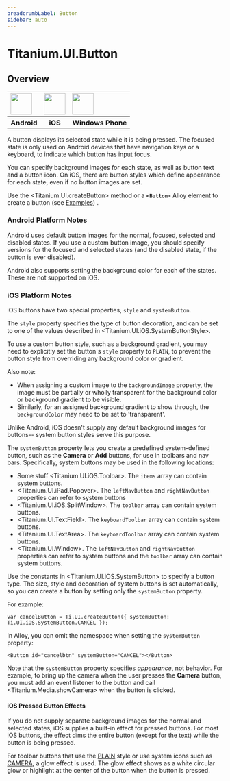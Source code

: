 ```yaml
---
breadcrumbLabel: Button
sidebar: auto
---
```


# Titanium.UI.Button

<ProxySummary/>

## Overview

<table id="platformComparison">
  <tr>
    <td><img src="images/button/button_android.png" height="50" /></td>
    <td><img src="images/button/button_ios.png" height="50" /></td>
    <td><img src="images/button/button_wp.png" height="50" /></td>
  </tr>
  <tr><th>Android</th><th>iOS</th><th>Windows Phone</th></tr>
</table>

A button displays its  selected state while it is being pressed. The focused state is
only used on Android devices that have navigation keys or a keyboard, to indicate
which button has input focus.

You can specify background images for each state, as well as button text and a button
icon. On iOS, there are button styles which define appearance for each state, even if
no button images are set.

Use the <Titanium.UI.createButton> method or a **`<Button>`** Alloy element to create a button
(see [Examples](#!/api/Titanium.UI.Button-examples)) .

### Android Platform Notes

Android uses default button images for the normal, focused, selected and disabled
states. If you use a custom button image, you should specify versions for the focused
and selected states (and the disabled state, if the button is ever disabled).

Android also supports setting the background color for each of the states. These are not
supported on iOS.

### iOS Platform Notes

iOS buttons have two special properties, `style` and `systemButton`.

The `style` property specifies the type of button decoration, and can be set to one
of the values described in <Titanium.UI.iOS.SystemButtonStyle>.

To use a custom button style, such as a background gradient, you may need to explicitly set
the button's `style` property to `PLAIN`, to prevent the button style from overriding any background color or gradient.

Also note:

* When assigning a custom image to the `backgroundImage` property, the image must be
partially or wholly transparent for the background color or background gradient to be visible.
* Similarly, for an assigned background gradient to show through, the `backgroundColor` may need to be
set to 'transparent'.

Unlike Android, iOS doesn't supply any default background images for buttons--
system button styles serve this purpose.

The `systemButton` property lets you create a predefined system-defined button,
such as the **Camera** or **Add** buttons, for use in toolbars and nav bars.
Specifically, system buttons may be used in the following locations:

* Some stuff <Titanium.UI.iOS.Toolbar>. The `items` array can contain system buttons.
* <Titanium.UI.iPad.Popover>. The `leftNavButton` and `rightNavButton` properties can
  refer to system buttons
* <Titanium.UI.iOS.SplitWindow>. The `toolbar` array can contain system buttons.
* <Titanium.UI.TextField>. The `keyboardToolbar` array can contain system buttons.
* <Titanium.UI.TextArea>. The `keyboardToolbar` array can contain system buttons.
* <Titanium.UI.Window>. The `leftNavButton` and `rightNavButton` properties can refer to
  system buttons and the `toolbar` array can contain system buttons.

Use the constants in <Titanium.UI.iOS.SystemButton>
to specify a button type. The size, style and decoration of system buttons is set
automatically, so you can create a button by setting only the `systemButton` property.

For example:

    var cancelButton = Ti.UI.createButton({ systemButton: Ti.UI.iOS.SystemButton.CANCEL });

In Alloy, you can omit the namespace when setting the `systemButton` property:

    <Button id="cancelbtn" systemButton="CANCEL"></Button>

Note that the `systemButton` property specifies *appearance*, not behavior. For
example, to bring up the camera when the user presses the **Camera** button, you must
add an event listener to the button and call <Titanium.Media.showCamera> when the
button is clicked.

#### iOS Pressed Button Effects

If you do not supply separate background images for the normal and selected states,
iOS supplies a built-in effect for pressed buttons. For most iOS buttons, the effect
dims the entire button (except for the text) while the button is being pressed.

For toolbar buttons that use the [PLAIN](Titanium.UI.iOS.SystemButtonStyle.PLAIN) style
or use system icons such as [CAMERA](Titanium.UI.iOS.SystemButton.CAMERA), a glow effect is
used. The glow effect shows as a white circular glow or highlight at the center of the button
when the button is pressed.

<ApiDocs/>

